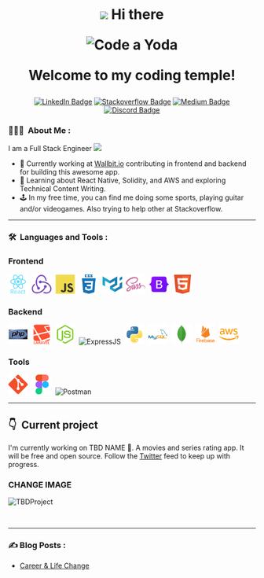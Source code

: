 [Wallbit.io]: https://wallbit.io

<h1 align="center">
  <p>  <img src="https://media.giphy.com/media/hvRJCLFzcasrR4ia7z/giphy.gif" width="40"> Hi there</p>
  <img src="https://media2.giphy.com/media/vLlpbDafjgHystuJ0a/giphy.gif" alt="Code a Yoda" width="100"/>
  <p>Welcome to my coding temple!
</h1>

<p align="center">
  <a href="https://www.linkedin.com/in/juanpablo-rubio"><img src="https://img.shields.io/badge/LinkedIn-blue?style=for-the-badge&logo=linkedin&logoColor=white" alt="LinkedIn Badge"></a>
  <a href="https://stackoverflow.com/users/17420797/juan-pablo-rubio"><img src="https://img.shields.io/badge/Stack_Overflow-FE7A16?style=for-the-badge&logo=stack-overflow&logoColor=white" alt="Stackoverflow Badge"></a>
  <a href="https://medium.com/@juanprubio"><img src="https://img.shields.io/badge/Medium-12100E?style=for-the-badge&logo=medium&logoColor=white" alt="Medium Badge"></a>
  <a href="https://discord.com/users/691051474318262305"><img src="https://img.shields.io/badge/Discord-5865F2?style=for-the-badge&logo=discord&logoColor=white" alt="Discord Badge"></a>
</p>

### 👨🏼‍💻 &nbsp;About Me :

I am a Full Stack Engineer <img src="https://media.giphy.com/media/ZchkBcB4zKiuG4Y22I/giphy.gif" width="30" >

- 🚀 Currently working at [Wallbit.io] contributing in frontend and backend for building this awesome app.
- 🌱 Learning about React Native, Solidity, and AWS and exploring Technical Content Writing.
- 🕹 In my free time, you can find me doing some sports, playing guitar and/or videogames. Also trying to help other at Stackoverflow.

---

### 🛠 &nbsp;Languages and Tools :

<h3>Frontend</h3>
<p>
<img src="https://github.com/devicons/devicon/blob/master/icons/react/react-original-wordmark.svg" title="React" alt="React" width="40" height="40"/>&nbsp;
<img src="https://github.com/devicons/devicon/blob/master/icons/redux/redux-original.svg" title="Redux" alt="Redux " width="40" height="40"/>&nbsp;
<img src="https://github.com/devicons/devicon/blob/master/icons/javascript/javascript-original.svg" title="JavaScript" alt="JavaScript" width="40" height="40"/>&nbsp;
<img src="https://github.com/devicons/devicon/blob/master/icons/css3/css3-plain-wordmark.svg"  title="CSS3" alt="CSS" width="40" height="40"/>&nbsp;
<img src="https://github.com/devicons/devicon/blob/master/icons/materialui/materialui-original.svg" title="Material UI" alt="Material UI" width="40" height="40"/>&nbsp;
<img src="https://github.com/devicons/devicon/blob/master/icons/sass/sass-original.svg" title="Sass"  alt="Sass" width="40" height="40"/>&nbsp;
<img src="https://github.com/devicons/devicon/blob/master/icons/bootstrap/bootstrap-original.svg" title="Bootstrap"  alt="Bootstrap" width="40" height="40"/>&nbsp;
<img src="https://github.com/devicons/devicon/blob/master/icons/html5/html5-original.svg" title="HTML5" alt="HTML" width="40" height="40"/>&nbsp;
</p>


<h3>Backend</h3>
<p>
<img src="https://github.com/devicons/devicon/blob/master/icons/php/php-original.svg" title="PHP" alt="PHP" width="40" height="40"/>&nbsp;
<img src="https://github.com/devicons/devicon/blob/master/icons/laravel/laravel-plain-wordmark.svg" title="Laravel" alt="Laravel" width="40" height="40"/>&nbsp;
<img src="https://github.com/devicons/devicon/blob/master/icons/nodejs/nodejs-original.svg" title="NodeJS" alt="NodeJS" width="40" height="40"/>&nbsp;
<img src="https://github.com/CyrisXD/CyrisXD/raw/master/assets/ExpressJS.png" title="ExpressJS" alt="ExpressJS" width="40" height="40"/>&nbsp;
<img src="https://github.com/devicons/devicon/blob/master/icons/python/python-original.svg" title="Python" alt="Python" width="40" height="40"/>&nbsp;
<img src="https://github.com/devicons/devicon/blob/master/icons/mysql/mysql-original-wordmark.svg" title="MySQL"  alt="MySQL" width="40" height="40"/>&nbsp;
<img src="https://github.com/devicons/devicon/blob/master/icons/mongodb/mongodb-original.svg" title="MongoDB" alt="MongoDB" width="40" height="40"/>&nbsp;
<img src="https://github.com/devicons/devicon/blob/master/icons/firebase/firebase-plain-wordmark.svg" title="Firebase" alt="Firebase" width="40" height="40"/>&nbsp;
<img src="https://github.com/devicons/devicon/blob/master/icons/amazonwebservices/amazonwebservices-plain-wordmark.svg" title="AWS" alt="AWS" width="40" height="40"/>&nbsp;
</p>

<h3>Tools</h3>
<p>
<img src="https://github.com/devicons/devicon/blob/master/icons/git/git-original.svg" title="Git" **alt="Git" width="40" height="40"/>&nbsp;
<img src="https://github.com/devicons/devicon/blob/master/icons/figma/figma-original.svg" title="Figma" alt="Figma" width="40" height="40"/>&nbsp;
<img src="https://www.vectorlogo.zone/logos/getpostman/getpostman-icon.svg" title="Postman"  alt="Postman" width="40" height="40"/>&nbsp;
</p>

---

## 👇 &nbsp;Current project

I'm currently working on TBD NAME 🤣. A movies and series rating app. It will be free and open source. Follow the [Twitter](https://twitter.com/TBDProject) feed to keep up with progress.

### CHANGE IMAGE
![TBDProject](/assets/TBDProject.jpg)

&nbsp;

---
<!--
### 🔥 &nbsp; My Stats :
[![GitHub Streak](http://github-readme-streak-stats.herokuapp.com?user=juanprubio&theme=dark&background=000000)](https://git.io/streak-stats)

[![Top Langs](https://github-readme-stats.vercel.app/api/top-langs/?username=juanprubio&layout=compact&theme=vision-friendly-dark)](https://github.com/anuraghazra/github-readme-stats)

---
-->

### ✍️ Blog Posts : 
- [Career & Life Change](https://medium.com/@juanprubio/career-and-life-change-89e110775119)
